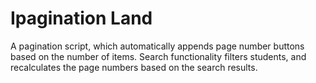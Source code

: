 # Ipagination Land

A pagination script, which automatically appends page number buttons based on the number of items.  Search functionality filters students, and recalculates the page numbers based on the search results.